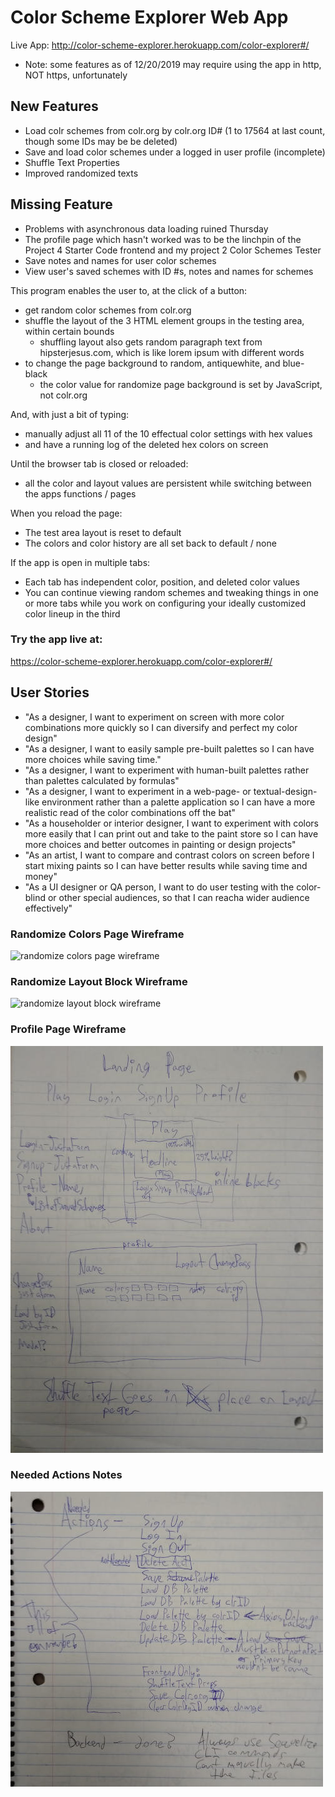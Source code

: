 # Color Scheme Explorer Web App

Live App: http://color-scheme-explorer.herokuapp.com/color-explorer#/
* Note: some features as of 12/20/2019 may require using the app in http, NOT https, unfortunately

## New Features
* Load colr schemes from colr.org by colr.org ID# (1 to 17564 at last count, though some IDs may be be deleted)
* Save and load color schemes under a logged in user profile (incomplete)
* Shuffle Text Properties
* Improved randomized texts

## Missing Feature
* Problems with asynchronous data loading ruined Thursday
* The profile page which hasn't worked was to be the linchpin of the Project 4 Starter Code frontend and my project 2 Color Schemes Tester
* Save notes and names for user color schemes
* View user's saved schemes with ID #s, notes and names for schemes 

This program enables the user to, at the click of a button:

* get random color schemes from colr.org
* shuffle the layout of the 3 HTML element groups in the testing area, within certain bounds
  * shuffling layout also gets random paragraph text from hipsterjesus.com, which is like lorem ipsum with different words
* to change the page background to random, antiquewhite, and blue-black
  * the color value for randomize page background is set by JavaScript, not colr.org

And, with just a bit of typing:

* manually adjust all 11 of the 10 effectual color settings with hex values
* and have a running log of the deleted hex colors on screen

Until the browser tab is closed or reloaded:

* all the color and layout values are persistent while switching between the apps functions / pages

When you reload the page:

* The test area layout is reset to default
* The colors and color history are all set back to default / none

If the app is open in multiple tabs:

* Each tab has independent color, position, and deleted color values
* You can continue viewing random schemes and tweaking things in one or more tabs while you work on configuring your ideally customized color lineup in the third

### Try the app live at:
https://color-scheme-explorer.herokuapp.com/color-explorer#/

## User Stories

* "As a designer, I want to experiment on screen with more color combinations more quickly so I can diversify and perfect my color design"
* "As a designer, I want to easily sample pre-built palettes so I can have more choices while saving time."
* "As a designer, I want to experiment with human-built palettes rather than palettes calculated by formulas"
* "As a designer, I want to experiment in a web-page- or textual-design-like environment rather than a palette application so I can have a more realistic read of the color combinations off the bat"
* "As a householder or interior designer, I want to experiment with colors more easily that I can print out and take to the paint store so I can have more choices and better outcomes in painting or design projects"
* "As an artist, I want to compare and contrast colors on screen before I start mixing paints so I can have better results while saving time and money"
* "As a UI designer or QA person, I want to do user testing with the color-blind or other special audiences, so that I can reacha wider audience effectively"


### Randomize Colors Page Wireframe
![randomize colors page wireframe](wireframe-randomize-colors-page.jpg)
### Randomize Layout Block Wireframe
![randomize layout block wireframe](wireframe-randomize-layout-block.jpg)
### Profile Page Wireframe
![Profile Page Wireframe](loading-profile.jpg)
### Needed Actions Notes
![Needed Actions Notes](needed-actions.jpg)
